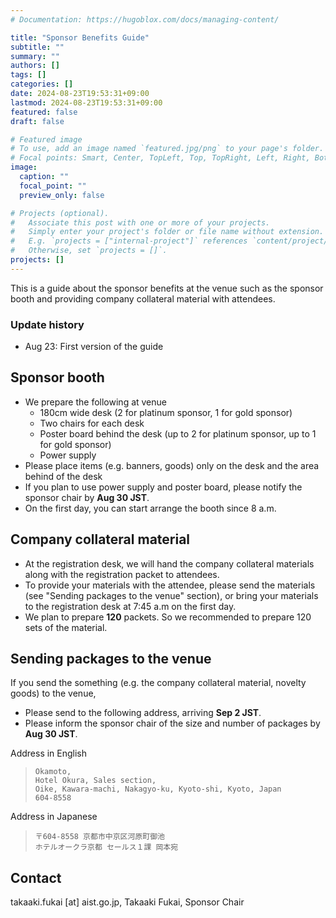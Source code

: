 ```yaml
---
# Documentation: https://hugoblox.com/docs/managing-content/

title: "Sponsor Benefits Guide"
subtitle: ""
summary: ""
authors: []
tags: []
categories: []
date: 2024-08-23T19:53:31+09:00
lastmod: 2024-08-23T19:53:31+09:00
featured: false
draft: false

# Featured image
# To use, add an image named `featured.jpg/png` to your page's folder.
# Focal points: Smart, Center, TopLeft, Top, TopRight, Left, Right, BottomLeft, Bottom, BottomRight.
image:
  caption: ""
  focal_point: ""
  preview_only: false

# Projects (optional).
#   Associate this post with one or more of your projects.
#   Simply enter your project's folder or file name without extension.
#   E.g. `projects = ["internal-project"]` references `content/project/deep-learning/index.md`.
#   Otherwise, set `projects = []`.
projects: []
---
```


This is a guide about the sponsor benefits at the venue such as the sponsor booth and providing company collateral material with attendees.

### Update history
- Aug 23: First version of the guide

## Sponsor booth
- We prepare the following at venue
  - 180cm wide desk (2 for platinum sponsor, 1 for gold sponsor)
  - Two chairs for each desk
  - Poster board behind the desk (up to 2 for platinum sponsor, up to 1 for gold sponsor)
  - Power supply
- Please place items (e.g. banners, goods) only on the desk and the area behind of the desk
- If you plan to use power supply and poster board, please notify the sponsor chair by **Aug 30 JST**.
- On the first day, you can start arrange the booth since 8 a.m.

## Company collateral material
- At the registration desk, we will hand the company collateral materials along with the registration packet to attendees.
- To provide your materials with the attendee, please send the materials (see "Sending packages to the venue" section), or bring your materials to the registration desk at 7:45 a.m on the first day.
- We plan to prepare **120** packets. So we recommended to prepare 120 sets of the material.

## Sending packages to the venue
If you send the something (e.g. the company collateral material, novelty goods) to the venue,
- Please send to the following address, arriving **Sep 2 JST**.
- Please inform the sponsor chair of the size and number of packages by **Aug 30 JST**.

Address in English
>     Okamoto,
>     Hotel Okura, Sales section,
>     Oike, Kawara-machi, Nakagyo-ku, Kyoto-shi, Kyoto, Japan
>     604-8558


Address in Japanese
>     〒604-8558 京都市中京区河原町御池
>     ホテルオークラ京都 セールス１課 岡本宛

## Contact
takaaki.fukai [at] aist.go.jp, Takaaki Fukai, Sponsor Chair

